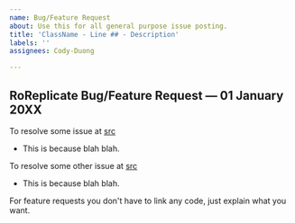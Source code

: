 ```yaml
---
name: Bug/Feature Request
about: Use this for all general purpose issue posting.
title: 'ClassName - Line ## - Description'
labels: ''
assignees: Cody-Duong

---
```


## RoReplicate Bug/Feature Request — 01 January 20XX

To resolve some issue at [src](/src)
- This is because blah blah.

To resolve some other issue at [src](/src)
- This is because blah blah.

For feature requests you don't have to link any code, just explain what you want.
